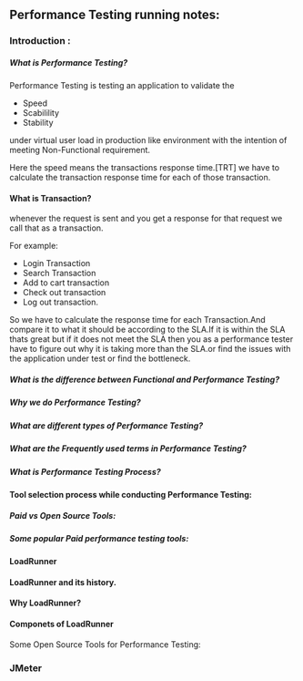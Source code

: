 ## Performance Testing running notes:

### Introduction : 
##### What is Performance Testing?
Performance Testing is testing an application to validate the 
- Speed
- Scabilility
- Stability

under virtual user load in production like environment with the intention of meeting Non-Functional requirement.

Here the speed means the transactions response time.[TRT] we have to calculate the transaction response time for each of those transaction.

#### What is Transaction?
whenever the request is sent and you get a response for that request we call that as a transaction.

For example: 

- Login Transaction
- Search Transaction 
- Add to cart transaction
- Check out transaction
- Log out transaction.

So we have to calculate the response time for each Transaction.And compare it to what it should be according to the SLA.If it is within the SLA thats great but if it does not meet the SLA then you as a performance tester have to figure out why it is taking more than the SLA.or find the issues with the application under test or find the bottleneck.



##### What is the difference between Functional and Performance Testing?

##### Why we do Performance Testing?

##### What are different types of Performance Testing?

##### What are the Frequently used terms in Performance Testing?

##### What is Performance Testing Process?

#### Tool selection process while conducting Performance Testing:

##### Paid vs Open Source Tools:

##### Some popular Paid performance testing tools:

#### LoadRunner 

#### LoadRunner and its history.

#### Why LoadRunner?

#### Componets of LoadRunner

Some Open Source Tools for Performance Testing:

### JMeter
